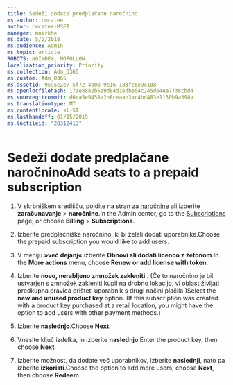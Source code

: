 ```yaml
---
title: Sedeži dodate predplačane naročnino
ms.author: cmcatee
author: cmcatee-MSFT
manager: mnirkhe
ms.date: 5/2/2018
ms.audience: Admin
ms.topic: article
ROBOTS: NOINDEX, NOFOLLOW
localization_priority: Priority
ms.collection: Adm_O365
ms.custom: Adm_O365
ms.assetid: 9595e2e7-5f72-4b08-9e16-183fc6e9c108
ms.openlocfilehash: 17ae8882b5a9d84d16dbe64c245d64ea7738cbd4
ms.sourcegitcommit: d6ea5e9458a2b8ceaab3ac4bd483e1130b9a398a
ms.translationtype: MT
ms.contentlocale: sl-SI
ms.lasthandoff: 01/15/2019
ms.locfileid: "28312413"
---
```

# <a name="add-seats-to-a-prepaid-subscription"></a><span data-ttu-id="1aa2d-102">Sedeži dodate predplačane naročnino</span><span class="sxs-lookup"><span data-stu-id="1aa2d-102">Add seats to a prepaid subscription</span></span>

1. <span data-ttu-id="1aa2d-103">V skrbniškem središču, pojdite na stran za [naročnine](https://go.microsoft.com/fwlink/p/?linkid=842054) ali izberite **zaračunavanje** \> **naročnine**.</span><span class="sxs-lookup"><span data-stu-id="1aa2d-103">In the Admin center, go to the [Subscriptions](https://go.microsoft.com/fwlink/p/?linkid=842054) page, or choose **Billing** \> **Subscriptions**.</span></span>
    
2. <span data-ttu-id="1aa2d-104">Izberite predplačniške naročnino, ki bi želeli dodati uporabnike.</span><span class="sxs-lookup"><span data-stu-id="1aa2d-104">Choose the prepaid subscription you would like to add users.</span></span>
    
3. <span data-ttu-id="1aa2d-105">V meniju **»več dejanj«** izberite **Obnovi ali dodati licenco z žetonom**.</span><span class="sxs-lookup"><span data-stu-id="1aa2d-105">In the **More actions** menu, choose **Renew or add license with token**.</span></span>
    
4. <span data-ttu-id="1aa2d-p101">Izberite **novo, nerabljeno zmnožek zakleniti** . (Če to naročnino je bil ustvarjen s zmnožek zakleniti kupil na drobno lokacijo, vi oblast življati predkupna pravica prišteti uporabnik s drugi načini plačila.)</span><span class="sxs-lookup"><span data-stu-id="1aa2d-p101">Select the **new and unused product key** option. (If this subscription was created with a product key purchased at a retail location, you might have the option to add users with other payment methods.)</span></span> 
    
5. <span data-ttu-id="1aa2d-108">Izberite **naslednjo**.</span><span class="sxs-lookup"><span data-stu-id="1aa2d-108">Choose **Next**.</span></span>
    
6. <span data-ttu-id="1aa2d-109">Vnesite ključ izdelka, in izberite **naslednjo**.</span><span class="sxs-lookup"><span data-stu-id="1aa2d-109">Enter the product key, then choose **Next**.</span></span>
    
7. <span data-ttu-id="1aa2d-110">Izberite možnost, da dodate več uporabnikov, izberite **naslednji**, nato pa izberite **izkoristi**.</span><span class="sxs-lookup"><span data-stu-id="1aa2d-110">Choose the option to add more users, choose **Next**, then choose **Redeem**.</span></span>
    

